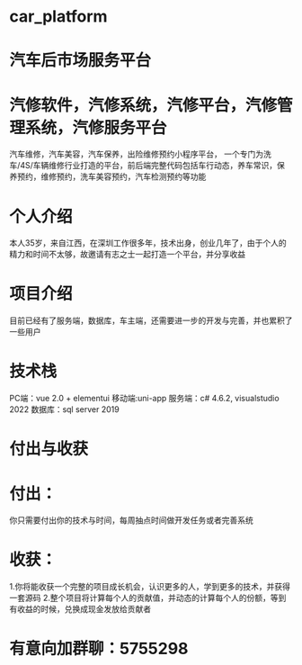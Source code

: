 # car_platform
# 汽车后市场服务平台
# 汽修软件，汽修系统，汽修平台，汽修管理系统，汽修服务平台

汽车维修，汽车美容，汽车保养，出险维修预约小程序平台， 一个专门为洗车/4S/车辆维修行业打造的平台，前后端完整代码包括车行动态，养车常识，保养预约，维修预约，洗车美容预约，汽车检测预约等功能

# 个人介绍
本人35岁，来自江西，在深圳工作很多年，技术出身，创业几年了，由于个人的精力和时间不太够，故邀请有志之士一起打造一个平台，并分享收益

# 项目介绍
目前已经有了服务端，数据库，车主端，还需要进一步的开发与完善，并也累积了一些用户

# 技术栈
PC端：vue 2.0 + elementui
移动端:uni-app
服务端：c# 4.6.2, visualstudio 2022
数据库：sql server 2019 

# 付出与收获
# 付出：
你只需要付出你的技术与时间，每周抽点时间做开发任务或者完善系统

# 收获：
1.你将能收获一个完整的项目成长机会，认识更多的人，学到更多的技术，并获得一套源码
2.整个项目将计算每个人的贡献值，并动态的计算每个人的份额，等到有收益的时候，兑换成现金发放给贡献者

# 有意向加群聊：5755298


